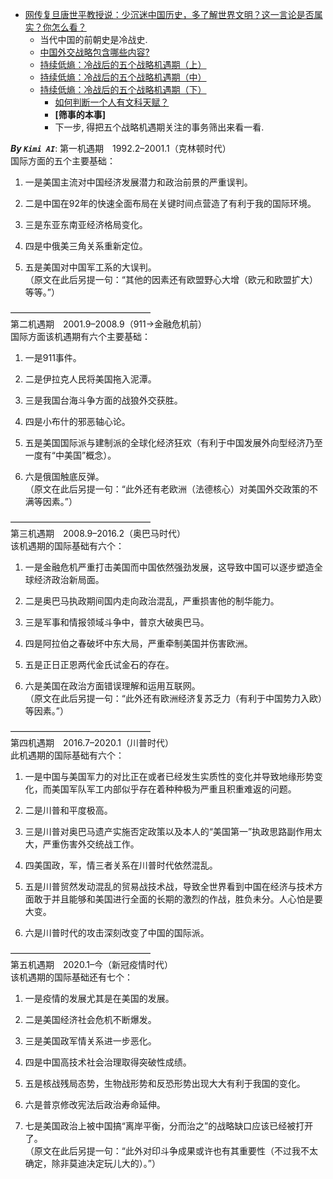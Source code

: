 - [网传复旦唐世平教授说：少沉迷中国历史，多了解世界文明？这一言论是否属实？你怎么看？](https://www.zhihu.com/question/402277275/answer/1627645154) 
	- 当代中国的前朝史是冷战史. 
	- [中国外交战略包含哪些内容?](https://www.zhihu.com/question/30893408/answer/1766590816) 
	- [持续低熵：冷战后的五个战略机遇期（上）](https://zhuanlan.zhihu.com/p/165533279) 
	- [持续低熵：冷战后的五个战略机遇期（中）](https://zhuanlan.zhihu.com/p/165758091) 
	- [持续低熵：冷战后的五个战略机遇期（下）](https://zhuanlan.zhihu.com/p/166091232) 
		- [如何判断一个人有文科天赋？](https://www.zhihu.com/question/438266130/answer/2028091500) 
		- **[筛事的本事]** 
		- 下一步, 得把五个战略机遇期关注的事务筛出来看一看. 

***By `Kimi AI`***: 
第一机遇期　1992.2–2001.1（克林顿时代）  
国际方面的五个主要基础：

1. 一是美国主流对中国经济发展潜力和政治前景的严重误判。
    
2. 二是中国在92年的快速全面布局在关键时间点营造了有利于我的国际环境。
    
3. 三是东亚东南亚经济格局变化。
    
4. 四是中俄美三角关系重新定位。
    
5. 五是美国对中国军工系的大误判。  
    （原文在此后另提一句：“其他的因素还有欧盟野心大增（欧元和欧盟扩大）等等。”）

————————————————  
第二机遇期　2001.9–2008.9（911→金融危机前）  
国际方面该机遇期有六个主要基础：

1. 一是911事件。
    
2. 二是伊拉克人民将美国拖入泥潭。
    
3. 三是我国台海斗争方面的战狼外交获胜。
    
4. 四是小布什的邪恶轴心论。
    
5. 五是美国国际派与建制派的全球化经济狂欢（有利于中国发展外向型经济乃至一度有“中美国”概念）。
    
6. 六是俄国触底反弹。  
    （原文在此后另提一句：“此外还有老欧洲（法德核心）对美国外交政策的不满等因素。”）

————————————————  
第三机遇期　2008.9–2016.2（奥巴马时代）  
该机遇期的国际基础有六个：

1. 一是金融危机严重打击美国而中国依然强劲发展，这导致中国可以逐步塑造全球经济政治新局面。
    
2. 二是奥巴马执政期间国内走向政治混乱，严重损害他的制华能力。
    
3. 三是军事和情报领域斗争中，普京大破奥巴马。
    
4. 四是阿拉伯之春破坏中东大局，严重牵制美国并伤害欧洲。
    
5. 五是正日正恩两代金氏试金石的存在。
    
6. 六是美国在政治方面错误理解和运用互联网。  
    （原文在此后另提一句：“此外还有欧洲经济复苏乏力（有利于中国势力入欧）等因素。”）

————————————————  
第四机遇期　2016.7–2020.1（川普时代）  
此机遇期的国际基础有六个：

1. 一是中国与美国军力的对比正在或者已经发生实质性的变化并导致地缘形势变化，而美国军队军工内部似乎存在着种种极为严重且积重难返的问题。
    
2. 二是川普和平度极高。
    
3. 三是川普对奥巴马遗产实施否定政策以及本人的“美国第一”执政思路副作用太大，严重伤害外交统战工作。
    
4. 四美国政，军，情三者关系在川普时代依然混乱。
    
5. 五是川普贸然发动混乱的贸易战技术战，导致全世界看到中国在经济与技术方面敢于并且能够和美国进行全面的长期的激烈的作战，胜负未分。人心怕是要大变。
    
6. 六是川普时代的攻击深刻改变了中国的国际派。

————————————————  
第五机遇期　2020.1–今（新冠疫情时代）  
该机遇期的国际基础还有七个：

1. 一是疫情的发展尤其是在美国的发展。
    
2. 二是美国经济社会危机不断爆发。
    
3. 三是美国政军情关系进一步恶化。
    
4. 四是中国高技术社会治理取得突破性成绩。
    
5. 五是核战残局态势，生物战形势和反恐形势出现大大有利于我国的变化。
    
6. 六是普京修改宪法后政治寿命延伸。
    
7. 七是美国政治上被中国搞“离岸平衡，分而治之”的战略缺口应该已经被打开了。  
    （原文在此后另提一句：“此外对印斗争成果或许也有其重要性（不过我不太确定，除非莫迪决定玩儿大的）。”） 
